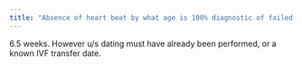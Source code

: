 ```yaml
---
title: "Absence of heart beat by what age is 100% diagnostic of failed pregnancy?"
---
```

6.5 weeks. However u/s dating must have already been performed, or a known IVF transfer date.

